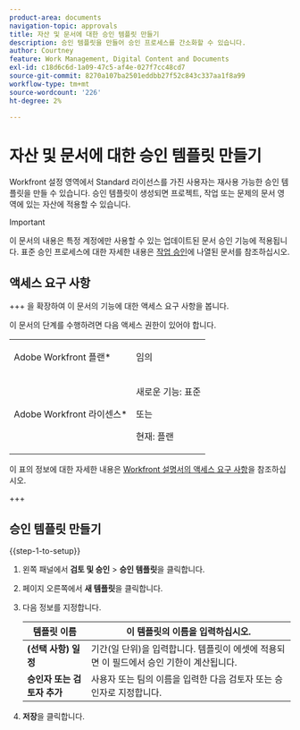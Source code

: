 ```yaml
---
product-area: documents
navigation-topic: approvals
title: 자산 및 문서에 대한 승인 템플릿 만들기
description: 승인 템플릿을 만들어 승인 프로세스를 간소화할 수 있습니다.
author: Courtney
feature: Work Management, Digital Content and Documents
exl-id: c18d6c6d-1a09-47c5-af4e-027f7cc48cd7
source-git-commit: 8270a107ba2501eddbb27f52c843c337aa1f8a99
workflow-type: tm+mt
source-wordcount: '226'
ht-degree: 2%

---
```


# 자산 및 문서에 대한 승인 템플릿 만들기

Workfront 설정 영역에서 Standard 라이선스를 가진 사용자는 재사용 가능한 승인 템플릿을 만들 수 있습니다. 승인 템플릿이 생성되면 프로젝트, 작업 또는 문제의 문서 영역에 있는 자산에 적용할 수 있습니다.

>[!IMPORTANT]
>
>이 문서의 내용은 특정 계정에만 사용할 수 있는 업데이트된 문서 승인 기능에 적용됩니다. 표준 승인 프로세스에 대한 자세한 내용은 [작업 승인](/help/quicksilver/review-and-approve-work/manage-approvals/manage-approvals.md)에 나열된 문서를 참조하십시오.

## 액세스 요구 사항

+++ 을 확장하여 이 문서의 기능에 대한 액세스 요구 사항을 봅니다.

이 문서의 단계를 수행하려면 다음 액세스 권한이 있어야 합니다.

<table style="table-layout:auto"> 
 <col> 
 <col> 
 <tbody> 
  <tr> 
   <td role="rowheader">Adobe Workfront 플랜*</td> 
   <td> <p>임의</p> </td> 
  </tr> 
  <tr> 
   <td role="rowheader">Adobe Workfront 라이센스*</td> 
   <td> <p>새로운 기능: 표준</p> 
   <p>또는</p>
   <p>현재: 플랜</p>
   </td> 
  </tr> 
 </tbody> 
</table>

이 표의 정보에 대한 자세한 내용은 [Workfront 설명서의 액세스 요구 사항](/help/quicksilver/administration-and-setup/add-users/access-levels-and-object-permissions/access-level-requirements-in-documentation.md)을 참조하십시오.

+++

## 승인 템플릿 만들기

{{step-1-to-setup}}

1. 왼쪽 패널에서 **검토 및 승인** > **승인 템플릿**&#x200B;을 클릭합니다.
1. 페이지 오른쪽에서 **새 템플릿**&#x200B;을 클릭합니다.
1. 다음 정보를 지정합니다.

   | 템플릿 이름 | 이 템플릿의 이름을 입력하십시오. |
   |----------------------------|---|
   | **(선택 사항) 일정** | 기간(일 단위)을 입력합니다. 템플릿이 에셋에 적용되면 이 필드에서 승인 기한이 계산됩니다. |
   | **승인자 또는 검토자 추가** | 사용자 또는 팀의 이름을 입력한 다음 검토자 또는 승인자로 지정합니다. |

1. **저장**&#x200B;을 클릭합니다.






<!-- Once a template is created, it can be applied to assets sent from Frame.io to begin the formal review and approval process in Workfront.
![Assign template](assets/assign-template.png)-->

